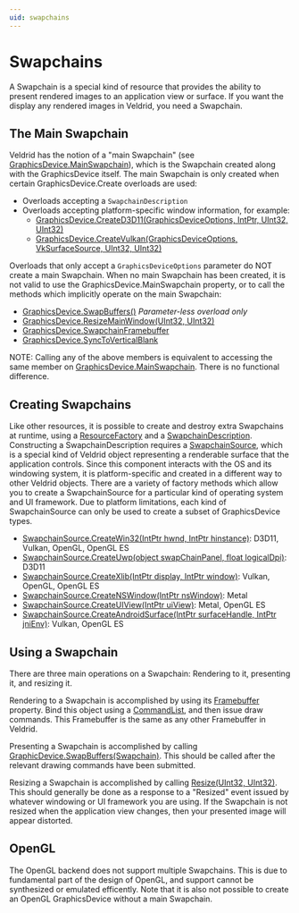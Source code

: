 ```yaml
---
uid: swapchains
---
```


# Swapchains

A Swapchain is a special kind of resource that provides the ability to present rendered images to an application view or surface. If you want the display any rendered images in Veldrid, you need a Swapchain.

## The Main Swapchain

Veldrid has the notion of a "main Swapchain" (see [GraphicsDevice.MainSwapchain](xref:Veldrid.GraphicsDevice#Veldrid_GraphicsDevice_MainSwapchain)), which is the Swapchain created along with the GraphicsDevice itself. The main Swapchain is only created when certain GraphicsDevice.Create overloads are used:

* Overloads accepting a `SwapchainDescription`
* Overloads accepting platform-specific window information, for example:
  * [GraphicsDevice.CreateD3D11(GraphicsDeviceOptions, IntPtr, UInt32, UInt32)](xref:Veldrid.GraphicsDevice#Veldrid_GraphicsDevice_CreateD3D11_Veldrid_GraphicsDeviceOptions_IntPtr_System_UInt32_System_UInt32_)
  * [GraphicsDevice.CreateVulkan(GraphicsDeviceOptions, VkSurfaceSource, UInt32, UInt32)](xref:Veldrid.GraphicsDevice#Veldrid_GraphicsDevice_CreateVulkan_Veldrid_GraphicsDeviceOptions_Veldrid_Vk_VkSurfaceSource_System_UInt32_System_UInt32_)

Overloads that only accept a `GraphicsDeviceOptions` parameter do NOT create a main Swapchain. When no main Swapchain has been created, it is not valid to use the GraphicsDevice.MainSwapchain property, or to call the methods which implicitly operate on the main Swapchain:

* [GraphicsDevice.SwapBuffers()](xref:Veldrid.GraphicsDevice#Veldrid_GraphicsDevice_SwapBuffers) _Parameter-less overload only_
* [GraphicsDevice.ResizeMainWindow(UInt32, UInt32)](xref:Veldrid.GraphicsDevice#Veldrid_GraphicsDevice_ResizeMainWindow_System_UInt32_System_UInt32_)
* [GraphicsDevice.SwapchainFramebuffer](xref:Veldrid.GraphicsDevice#Veldrid_GraphicsDevice_SwapchainFramebuffer)
* [GraphicsDevice.SyncToVerticalBlank](xref:Veldrid.GraphicsDevice#Veldrid_GraphicsDevice_SyncToVerticalBlank)

NOTE: Calling any of the above members is equivalent to accessing the same member on [GraphicsDevice.MainSwapchain](xref:Veldrid.GraphicsDevice#Veldrid_GraphicsDevice_MainSwapchain). There is no functional difference.

## Creating Swapchains

Like other resources, it is possible to create and destroy extra Swapchains at runtime, using a [ResourceFactory](xref:Veldrid.ResourceFactory) and a [SwapchainDescription](xref:Veldrid.SwapchainDescription). Constructing a SwapchainDescription requires a [SwapchainSource](xref:Veldrid.SwapchainSource), which is a special kind of Veldrid object representing a renderable surface that the application controls. Since this component interacts with the OS and its windowing system, it is platform-specific and created in a different way to other Veldrid objects. There are a variety of factory methods which allow you to create a SwapchainSource for a particular kind of operating system and UI framework. Due to platform limitations, each kind of SwapchainSource can only be used to create a subset of GraphicsDevice types.

* [SwapchainSource.CreateWin32(IntPtr hwnd, IntPtr hinstance)](xref:Veldrid.SwapchainSource#Veldrid_SwapchainSource_CreateWin32_IntPtr_IntPtr_): D3D11, Vulkan, OpenGL, OpenGL ES
* [SwapchainSource.CreateUwp(object swapChainPanel, float logicalDpi)](xref:Veldrid.SwapchainSource#Veldrid_SwapchainSource_CreateUwp_System_Object_System_Single_): D3D11
* [SwapchainSource.CreateXlib(IntPtr display, IntPtr window)](xref:Veldrid.SwapchainSource#Veldrid_SwapchainSource_CreateXlib_IntPtr_IntPtr_): Vulkan, OpenGL, OpenGL ES
* [SwapchainSource.CreateNSWindow(IntPtr nsWindow)](xref:Veldrid.SwapchainSource#Veldrid_SwapchainSource_CreateNSWindow_IntPtr_): Metal
* [SwapchainSource.CreateUIView(IntPtr uiView)](xref:Veldrid.SwapchainSource#Veldrid_SwapchainSource_CreateUIView_IntPtr_): Metal, OpenGL ES
* [SwapchainSource.CreateAndroidSurface(IntPtr surfaceHandle, IntPtr jniEnv)](xref:Veldrid.SwapchainSource#Veldrid_SwapchainSource_CreateAndroidSurface_IntPtr_IntPtr_): Vulkan, OpenGL ES

## Using a Swapchain

There are three main operations on a Swapchain: Rendering to it, presenting it, and resizing it.

Rendering to a Swapchain is accomplished by using its [Framebuffer](xref:Veldrid.Swapchain#Veldrid_Swapchain_Framebuffer) property. Bind this object using a [CommandList](xref:Veldrid.CommandList), and then issue draw commands. This Framebuffer is the same as any other Framebuffer in Veldrid.

Presenting a Swapchain is accomplished by calling [GraphicDevice.SwapBuffers(Swapchain)](xref:Veldrid.GraphicsDevice#Veldrid_GraphicsDevice_SwapBuffers_Veldrid_Swapchain_). This should be called after the relevant drawing commands have been submitted.

Resizing a Swapchain is accomplished by calling [Resize(UInt32, UInt32)](xref:Veldrid.Swapchain#Veldrid_Swapchain_Resize_System_UInt32_System_UInt32_). This should generally be done as a response to a "Resized" event issued by whatever windowing or UI framework you are using. If the Swapchain is not resized when the application view changes, then your presented image will appear distorted.

## OpenGL

The OpenGL backend does not support multiple Swapchains. This is due to fundamental part of the design of OpenGL, and support cannot be synthesized or emulated efficently. Note that it is also not possible to create an OpenGL GraphicsDevice without a main Swapchain.